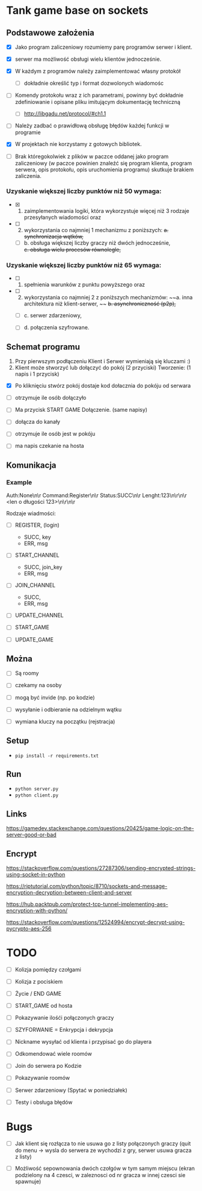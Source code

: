 # Tank game base on sockets

## Podstawowe założenia 
- [x] Jako program zaliczeniowy rozumiemy parę programów serwer i klient.
- [x] serwer ma możliwość obsługi wielu klientów jednocześnie.
- [x] W każdym z programów należy zaimplementować własny protokół
    - [ ] dokładnie określić typ i format dozwolonych wiadomośc
- [ ] Komendy protokołu wraz z ich parametrami, powinny być dokładnie zdefiniowanie i opisane pliku imitującym dokumentację techniczną
    - [ ] http://libgadu.net/protocol/#ch1.1
- [ ] Należy zadbać o prawidłową obsługę błędów każdej funkcji w programie
- [x] W projektach nie korzystamy z gotowych bibliotek.
- [ ] Brak któregokolwiek z plików w paczce oddanej jako program zaliczeniowy (w paczce powinien znaleźć się program klienta, program serwera, opis protokołu, opis uruchomienia programu) skutkuje brakiem zaliczenia.


### Uzyskanie większej liczby punktów niż 50 wymaga:
- [x] 1. zaimplementowania logiki, która wykorzystuje więcej niż 3 rodzaje przesyłanych wiadomości oraz  
- [ ] 2. wykorzystania co najmniej 1 mechanizmu z poniższych:
    ~~a. synchronizacja wątków,~~
    - [ ] b. obsługa większej liczby graczy niż dwóch jednocześnie,                                      
    ~~c. obsługa wielu procesów równolegle,~~

### Uzyskanie większej liczby punktów niż 65 wymaga:
- [ ] 1. spełnienia warunków z punktu powyższego oraz
- [ ] 2. wykorzystania co najmniej 2 z poniższych mechanizmów:
        ~~a. inna architektura niż klient-serwer, ~~
        ~~b. asynchroniczność (p2p),~~
    - [ ] c. serwer zdarzeniowy, 
    - [ ] d. połączenia szyfrowane.  


## Schemat programu
1. Przy pierwszym podłączeniu Klient i Serwer wymieniają się kluczami :) 
2. Klient może stworzyć lub dołączyć do pokój (2 przyciski)
Tworzenie: (1 napis i 1 przycisk)
- [x] Po kliknięciu stwórz pokój dostaje kod dołacznia do pokóju od serwara
- [ ] otrzymuje ile osób dołączyło 
- [ ] Ma przycisk START GAME
Dołączenie. (same napisy)
- [ ] dołącza do kanały 
- [ ] otrzymuje ile osób jest w pokóju
- [ ] ma napis czekanie na hosta


## Komunikacja
### Example
Auth:None\n\r
Command:Register\n\r
Status:SUCC\n\r
Lenght:123\n\r\n\r
<len o długości 123>\n\r\n\r

Rodzaje wiadmości:
 - [ ] REGISTER, (login)
     - SUCC, key
     - ERR, msg
 - [ ] START_CHANNEL
     - SUCC, join_key
     - ERR, msg
 - [ ] JOIN_CHANNEL
     - SUCC, 
     - ERR, msg
 - [ ] UPDATE_CHANNEL
 - [ ] START_GAME
 - [ ] UPDATE_GAME


## Można
- [ ] Są roomy
- [ ] czekamy na osoby
- [ ] mogą być invide (np. po kodzie)
- [ ] wysyłanie i odbieranie na odzielnym wątku
- [ ] wymiana kluczy na początku (rejstracja)


## Setup
- ```pip install -r requirements.txt```


## Run
- ```python server.py```
- ```python client.py```


## Links 
https://gamedev.stackexchange.com/questions/20425/game-logic-on-the-server-good-or-bad


## Encrypt 
https://stackoverflow.com/questions/27287306/sending-encrypted-strings-using-socket-in-python

https://riptutorial.com/python/topic/8710/sockets-and-message-encryption-decryption-between-client-and-server

https://hub.packtpub.com/protect-tcp-tunnel-implementing-aes-encryption-with-python/

https://stackoverflow.com/questions/12524994/encrypt-decrypt-using-pycrypto-aes-256


# TODO
- [ ] Kolizja pomiędzy czołgami 
- [ ] Kolizja z pociskiem
- [ ] Życie / END GAME
- [ ] START_GAME od hosta
- [ ] Pokazywanie ilośći połączonych graczy
- [ ] SZYFORWANIE = Enkrypcja i dekrypcja 
- [ ] Nickname wysyłać od klienta i przypisać go do playera
- [ ] Odkomendować wiele roomów 
- [ ] Join do serwera po Kodzie
- [ ] Pokazywanie roomów 
- [ ] Serwer zdarzeniowy (Spytać w poniedziałek)
- [ ] Testy i obsługa błędów


# Bugs
- [ ] Jak klient się rozłącza to nie usuwa go z listy połączonych graczy (quit do menu -> wysla do serwera ze wychodzi z gry, serwer usuwa gracza z listy)
- [ ] Możliwość sepownowania dwóch czołgów w tym samym miejscu (ekran podzielony na 4 czesci, w zaleznosci od nr gracza w innej czesci sie spawnuje) 


